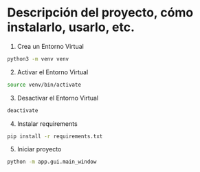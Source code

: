 # Descripción del proyecto, cómo instalarlo, usarlo, etc.

1. Crea un Entorno Virtual
```bash
python3 -m venv venv
```

2. Activar el Entorno Virtual
```bash
source venv/bin/activate
```
3. Desactivar el Entorno Virtual
```bash
deactivate
```

4. Instalar requirements
```bash
pip install -r requirements.txt
```

5. Iniciar proyecto
```bash
python -m app.gui.main_window
```